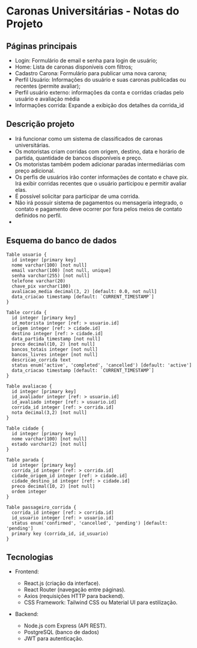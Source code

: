 # Caronas Universitárias - Notas do Projeto

## Páginas principais

- Login: Formulário de email e senha para login de usuário;
- Home: Lista de caronas disponíveis com filtros;
- Cadastro Carona: Formulário para publicar uma nova carona;
- Perfil Usuário: Informações do usuário e suas caronas publicadas ou recentes (permite avaliar);
- Perfil usuário externo: informações da conta e corridas criadas pelo usuário e avaliação média
- Informações corrida: Expande a exibição dos detalhes da corrida_id

## Descrição projeto

- Irá funcionar como um sistema de classificados de caronas universitárias.
- Os motoristas criam corridas com origem, destino, data e horário de partida, quantidade de bancos disponíveis e preço.
- Os motoristas também podem adicionar paradas intermediárias com preço adicional.
- Os perfis de usuários irão conter informações de contato e chave pix. Irá exibir corridas recentes que o usuário participou e permitir avaliar elas.
- É possível solicitar para participar de uma corrida.
- Não irá possuir sistema de pagamentos ou mensageria integrado, o contato e pagamento deve ocorrer por fora pelos meios de contato definidos no perfil.
-

## Esquema do banco de dados

```dbml
Table usuario {
  id integer [primary key]
  nome varchar(100) [not null]
  email varchar(100) [not null, unique]
  senha varchar(255) [not null]
  telefone varchar(20)
  chave_pix varchar(100)
  avaliacao_media decimal(3, 2) [default: 0.0, not null]
  data_criacao timestamp [default: `CURRENT_TIMESTAMP`]
}

Table corrida {
  id integer [primary key]
  id_motorista integer [ref: > usuario.id]
  origem integer [ref: > cidade.id]
  destino integer [ref: > cidade.id]
  data_partida timestamp [not null]
  preco decimal(10, 2) [not null]
  bancos_totais integer [not null]
  bancos_livres integer [not null]
  descricao_corrida text
  status enum('active', 'completed', 'cancelled') [default: 'active']
  data_criacao timestamp [default: `CURRENT_TIMESTAMP`]            
}

Table avaliacao {
  id integer [primary key]
  id_avaliador integer [ref: > usuario.id]
  id_avaliado integer [ref: > usuario.id]
  corrida_id integer [ref: > corrida.id]
  nota decimal(3,2) [not null]
}

Table cidade {
  id integer [primary key]
  nome varchar(100) [not null]
  estado varchar(2) [not null] 
}

Table parada {
  id integer [primary key]
  corrida_id integer [ref: > corrida.id] 
  cidade_origem_id integer [ref: > cidade.id]
  cidade_destino_id integer [ref: > cidade.id]
  preco decimal(10, 2) [not null]
  ordem integer
}

Table passageiro_corrida {
  corrida_id integer [ref: > corrida.id]
  id_usuario integer [ref: > usuario.id]
  status enum('confirmed', 'cancelled', 'pending') [default: 'pending']
  primary key (corrida_id, id_usuario)
}
```

## Tecnologias

- Frontend:
  - React.js (criação da interface).
  - React Router (navegação entre páginas).
  - Axios (requisições HTTP para backend).
  - CSS Framework: Tailwind CSS ou Material UI para estilização.

- Backend:
  - Node.js com Express (API REST).
  - PostgreSQL (banco de dados)
  - JWT para autenticação.
